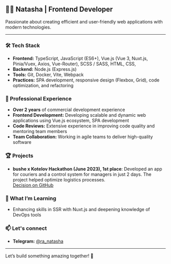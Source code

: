 ## 👩‍💻 Natasha | Frontend Developer

 Passionate about creating efficient and user-friendly web applications with modern technologies.
 
---

### 🛠️ Tech Stack
- **Frontend:** TypeScript, JavaScript (ES6+), Vue.js (Vue 3, Nuxt.js, Pinia/Vuex, Axios, Vue-Router), SCSS / SASS, HTML, CSS, 
- **Backend:** Node.js (Express.js)
- **Tools:** Git, Docker, Vite, Webpack
- **Practices:** SPA development, responsive design (Flexbox, Grid), code optimization, and refactoring

### 💼 Professional Experience
- **Over 2 years** of commercial development experience
- **Frontend Development:** Developing scalable and dynamic web applications using Vue.js ecosystem, SPA development
- **Code Reviews:** Extensive experience in improving code quality and mentoring team members
- **Team Collaboration:** Working in agile teams to deliver high-quality software

### 🏆 Projects
- **bushe x Kotelov Hackathon (June 2023), 1st place**: Developed an app for couriers and a control system for managers in just 2 days. The project helped optimize logistics processes. <br>
[Decision on GitHub](https://github.com/flint3s/bushe)

### 🌱 What I’m Learning
- Enhancing skills in SSR with Nuxt.js and deepening knowledge of DevOps tools

### 📫 Let's connect
- **Telegram:** [@ra_natasha](https://t.me/ra_natasha)

---

Let’s build something amazing together! 🚀

